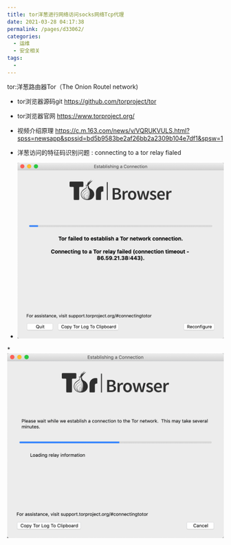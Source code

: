 ```yaml
---
title: tor洋葱进行网络访问socks网络Tcp代理
date: 2021-03-28 04:17:38
permalink: /pages/d33062/
categories:
  - 运维
  - 安全相关
tags:
  - 
---
```


tor:洋葱路由器Tor（The Onion Routel network)

* tor浏览器源码git https://github.com/torproject/tor
* tor浏览器官网 https://www.torproject.org/
* 视频介绍原理 https://c.m.163.com/news/v/VQRUKVULS.html?spss=newsapp&spssid=bd5b9583be2af26bb2a2309b104e7df1&spsw=1



* 洋葱访问的特征码识别问题  : connecting to a tor relay fialed

* <img src="./minilet/image-20210425085244964.png" alt="image-20210425085244964" style="zoom:50%;" />



*<img src="./minilet/image-20210426060545374.png" alt="image-20210426060545374" style="zoom:50%;" />